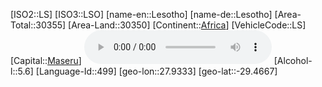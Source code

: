 ﻿---
location: [-29.4667,27.9333]
type: Country
tags:
- geo/Country

SpocWebEntityId: 26951
isDeleted: false
confidential: public

---
[ISO2::LS]
[ISO3::LSO]
[name-en::Lesotho]
[name-de::Lesotho]
[Area-Total::30355]
[Area-Land::30350]
[Continent::[Africa](geo/Continent/Africa.md)]
[VehicleCode::LS]
[Capital::[Maseru](geo/Continent/Africa/Lesotho/Maseru.md)]
![Anthem-Lesotho](xLarge/National-Anthem/Anthem-Lesotho.mp3)
[Alcohol-l::5.6]
[Language-Id::499]
[geo-lon::27.9333]
[geo-lat::-29.4667]

